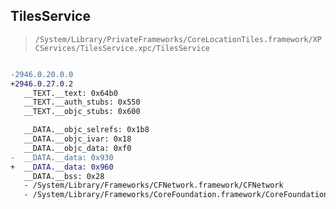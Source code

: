 ## TilesService

> `/System/Library/PrivateFrameworks/CoreLocationTiles.framework/XPCServices/TilesService.xpc/TilesService`

```diff

-2946.0.20.0.0
+2946.0.27.0.2
   __TEXT.__text: 0x64b0
   __TEXT.__auth_stubs: 0x550
   __TEXT.__objc_stubs: 0x600

   __DATA.__objc_selrefs: 0x1b8
   __DATA.__objc_ivar: 0x18
   __DATA.__objc_data: 0xf0
-  __DATA.__data: 0x930
+  __DATA.__data: 0x960
   __DATA.__bss: 0x28
   - /System/Library/Frameworks/CFNetwork.framework/CFNetwork
   - /System/Library/Frameworks/CoreFoundation.framework/CoreFoundation

```

